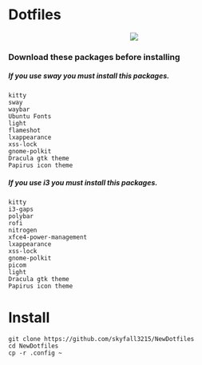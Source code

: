 # Dotfiles 

<p align="center"><img src="https://github.com/skyfall3215/NewDotfiles/raw/main/SwayScreenshot.png"></img></p>

### Download these packages before installing
##### If you use sway you must install this packages.
```
kitty
sway
waybar
Ubuntu Fonts
light
flameshot
lxappearance
xss-lock
gnome-polkit
Dracula gtk theme
Papirus icon theme
```
##### If you use i3 you must install this packages.
```
kitty
i3-gaps
polybar 
rofi 
nitrogen
xfce4-power-management 
lxappearance
xss-lock
gnome-polkit
picom 
light
Dracula gtk theme
Papirus icon theme
```
# Install
```
git clone https://github.com/skyfall3215/NewDotfiles
cd NewDotfiles
cp -r .config ~
```
